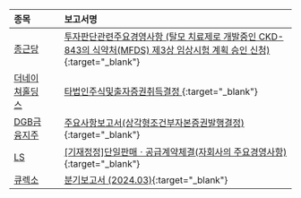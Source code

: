 | **종목** |      |**보고서명** |
| :------- | :--- |:----------- |
| [종근당](/185750/#dart) | | [투자판단관련주요경영사항              (탈모 치료제로 개발중인 CKD-843의 식약처(MFDS) 제3상 임상시험 계획 승인 신청)](https://dart.fss.or.kr/dsaf001/main.do?rcpNo=20240510800916){:target="_blank"} |
| [더네이쳐홀딩스](/298540/#dart) | | [타법인주식및출자증권취득결정              ](https://dart.fss.or.kr/dsaf001/main.do?rcpNo=20240510900881){:target="_blank"} |
| [DGB금융지주](/139130/#dart) | | [주요사항보고서(상각형조건부자본증권발행결정)](https://dart.fss.or.kr/dsaf001/main.do?rcpNo=20240510001065){:target="_blank"} |
| [LS](/006260/#dart) | | [[기재정정]단일판매ㆍ공급계약체결(자회사의 주요경영사항)              ](https://dart.fss.or.kr/dsaf001/main.do?rcpNo=20240510800868){:target="_blank"} |
| [큐렉소](/060280/#dart) | | [분기보고서 (2024.03)](https://dart.fss.or.kr/dsaf001/main.do?rcpNo=20240510001063){:target="_blank"} |